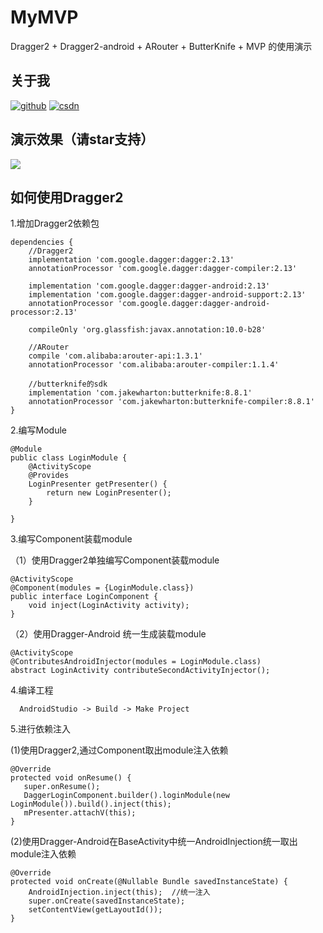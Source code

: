 # MyMVP
Dragger2 + Dragger2-android + ARouter + ButterKnife + MVP 的使用演示

## 关于我
[![github](https://img.shields.io/badge/GitHub-xuexiangjys-blue.svg)](https://github.com/xuexiangjys)   [![csdn](https://img.shields.io/badge/CSDN-xuexiangjys-green.svg)](http://blog.csdn.net/xuexiangjys)

## 演示效果（请star支持）
![](https://github.com/xuexiangjys/MyMVP/blob/master/img/dragger2.gif)

## 如何使用Dragger2
1.增加Dragger2依赖包
```
dependencies {
    //Dragger2
    implementation 'com.google.dagger:dagger:2.13'
    annotationProcessor 'com.google.dagger:dagger-compiler:2.13'

    implementation 'com.google.dagger:dagger-android:2.13'
    implementation 'com.google.dagger:dagger-android-support:2.13'
    annotationProcessor 'com.google.dagger:dagger-android-processor:2.13'

    compileOnly 'org.glassfish:javax.annotation:10.0-b28'

    //ARouter
    compile 'com.alibaba:arouter-api:1.3.1'
    annotationProcessor 'com.alibaba:arouter-compiler:1.1.4'

    //butterknife的sdk
    implementation 'com.jakewharton:butterknife:8.8.1'
    annotationProcessor 'com.jakewharton:butterknife-compiler:8.8.1'
}
```

2.编写Module
```
@Module
public class LoginModule {
    @ActivityScope
    @Provides
    LoginPresenter getPresenter() {
        return new LoginPresenter();
    }

}
```

3.编写Component装载module

（1）使用Dragger2单独编写Component装载module

```
@ActivityScope
@Component(modules = {LoginModule.class})
public interface LoginComponent {
    void inject(LoginActivity activity);
}
```

（2）使用Dragger-Android 统一生成装载module
```
@ActivityScope
@ContributesAndroidInjector(modules = LoginModule.class)
abstract LoginActivity contributeSecondActivityInjector();
```

4.编译工程
```
  AndroidStudio -> Build -> Make Project
```

5.进行依赖注入

(1)使用Dragger2,通过Component取出module注入依赖
```
@Override
protected void onResume() {
   super.onResume();
   DaggerLoginComponent.builder().loginModule(new LoginModule()).build().inject(this);
   mPresenter.attachV(this);
}
```
(2)使用Dragger-Android在BaseActivity中统一AndroidInjection统一取出module注入依赖
```
@Override
protected void onCreate(@Nullable Bundle savedInstanceState) {
    AndroidInjection.inject(this);  //统一注入
    super.onCreate(savedInstanceState);
    setContentView(getLayoutId());
}
```
